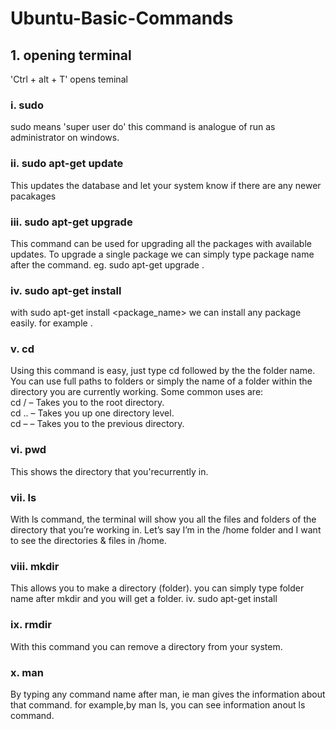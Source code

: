 # Ubuntu-Basic-Commands
## 1. opening terminal
'Ctrl + alt + T' opens teminal

### i. sudo 
sudo means 'super user do' this command is analogue of run as administrator on windows.

### ii. sudo apt-get update
This updates the database and let your system know if there are any newer pacakages

### iii. sudo apt-get upgrade
This command can be used for upgrading all the packages with available updates. To upgrade a single package we can simply type package name after the command. eg. sudo apt-get upgrade <package name>.
  
### iv. sudo apt-get install
with sudo apt-get install <package_name> we can install any package easily. for example <sudo apt-get install python-pip>.
  
### v. cd 
Using this command is easy, just type cd followed by the the folder name. You can use full paths to folders or simply the name of a folder within the directory you are currently working. Some common uses are:\
cd /  – Takes you to the root directory.\
cd .. – Takes you up one directory level.\
cd –  – Takes you to the previous directory.

### vi. pwd
This shows the directory that you'recurrently in.

### vii. ls
With ls command, the terminal will show you all the files and folders of the directory that you’re working in. Let’s say I’m in the /home folder and I want to see the directories & files in /home. 

### viii. mkdir
This allows you to make a directory (folder). you can simply type folder name after mkdir and you will get a folder.
 iv. sudo apt-get install
### ix. rmdir
With this command you can remove a directory from your system.

### x. man
By typing any command name after man, ie man <command name> gives the information about that command. for example,by man ls, you can see information anout ls command.
